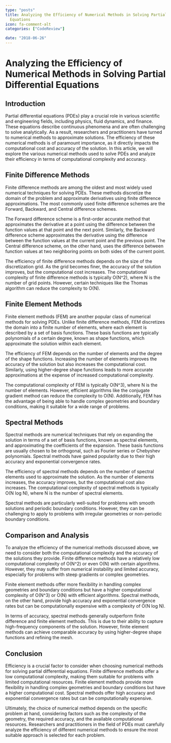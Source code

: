 ```yaml
---
type: "posts"
title: Analyzing the Efficiency of Numerical Methods in Solving Partial Differential
  Equations
icon: fa-comment-alt
categories: ["CodeReview"]

date: "2018-06-26"
---
```




# Analyzing the Efficiency of Numerical Methods in Solving Partial Differential Equations

## Introduction

Partial differential equations (PDEs) play a crucial role in various scientific and engineering fields, including physics, fluid dynamics, and finance. These equations describe continuous phenomena and are often challenging to solve analytically. As a result, researchers and practitioners have turned to numerical methods to approximate solutions. The efficiency of these numerical methods is of paramount importance, as it directly impacts the computational cost and accuracy of the solution. In this article, we will explore the various numerical methods used to solve PDEs and analyze their efficiency in terms of computational complexity and accuracy.

## Finite Difference Methods

Finite difference methods are among the oldest and most widely used numerical techniques for solving PDEs. These methods discretize the domain of the problem and approximate derivatives using finite difference approximations. The most commonly used finite difference schemes are the Forward, Backward, and Central difference schemes.

The Forward difference scheme is a first-order accurate method that approximates the derivative at a point using the difference between the function values at that point and the next point. Similarly, the Backward difference scheme approximates the derivative using the difference between the function values at the current point and the previous point. The Central difference scheme, on the other hand, uses the difference between function values at two neighboring points on both sides of the current point.

The efficiency of finite difference methods depends on the size of the discretization grid. As the grid becomes finer, the accuracy of the solution improves, but the computational cost increases. The computational complexity of finite difference methods is typically O(N^2), where N is the number of grid points. However, certain techniques like the Thomas algorithm can reduce the complexity to O(N).

## Finite Element Methods

Finite element methods (FEM) are another popular class of numerical methods for solving PDEs. Unlike finite difference methods, FEM discretizes the domain into a finite number of elements, where each element is described by a set of basis functions. These basis functions are typically polynomials of a certain degree, known as shape functions, which approximate the solution within each element.

The efficiency of FEM depends on the number of elements and the degree of the shape functions. Increasing the number of elements improves the accuracy of the solution but also increases the computational cost. Similarly, using higher-degree shape functions leads to more accurate approximations at the expense of increased computational complexity.

The computational complexity of FEM is typically O(N^3), where N is the number of elements. However, efficient algorithms like the conjugate gradient method can reduce the complexity to O(N). Additionally, FEM has the advantage of being able to handle complex geometries and boundary conditions, making it suitable for a wide range of problems.

## Spectral Methods

Spectral methods are numerical techniques that rely on expanding the solution in terms of a set of basis functions, known as spectral elements, and approximating the coefficients of the expansion. These basis functions are usually chosen to be orthogonal, such as Fourier series or Chebyshev polynomials. Spectral methods have gained popularity due to their high accuracy and exponential convergence rates.

The efficiency of spectral methods depends on the number of spectral elements used to approximate the solution. As the number of elements increases, the accuracy improves, but the computational cost also increases. The computational complexity of spectral methods is typically O(N log N), where N is the number of spectral elements.

Spectral methods are particularly well-suited for problems with smooth solutions and periodic boundary conditions. However, they can be challenging to apply to problems with irregular geometries or non-periodic boundary conditions.

## Comparison and Analysis

To analyze the efficiency of the numerical methods discussed above, we need to consider both the computational complexity and the accuracy of the solutions they provide. Finite difference methods have a relatively low computational complexity of O(N^2) or even O(N) with certain algorithms. However, they may suffer from numerical instability and limited accuracy, especially for problems with steep gradients or complex geometries.

Finite element methods offer more flexibility in handling complex geometries and boundary conditions but have a higher computational complexity of O(N^3) or O(N) with efficient algorithms. Spectral methods, on the other hand, provide high accuracy and exponential convergence rates but can be computationally expensive with a complexity of O(N log N).

In terms of accuracy, spectral methods generally outperform finite difference and finite element methods. This is due to their ability to capture high-frequency components of the solution. However, finite element methods can achieve comparable accuracy by using higher-degree shape functions and refining the mesh.

## Conclusion

Efficiency is a crucial factor to consider when choosing numerical methods for solving partial differential equations. Finite difference methods offer a low computational complexity, making them suitable for problems with limited computational resources. Finite element methods provide more flexibility in handling complex geometries and boundary conditions but have a higher computational cost. Spectral methods offer high accuracy and exponential convergence rates but can be computationally expensive.

Ultimately, the choice of numerical method depends on the specific problem at hand, considering factors such as the complexity of the geometry, the required accuracy, and the available computational resources. Researchers and practitioners in the field of PDEs must carefully analyze the efficiency of different numerical methods to ensure the most suitable approach is selected for each problem.